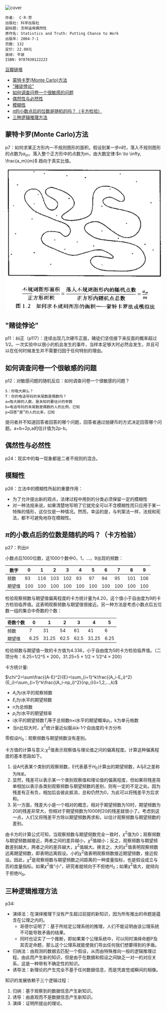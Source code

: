![cover](https://img1.doubanio.com/lpic/s24436809.jpg)

    作者:  C·R·劳
    出版社: 科学出版社
    副标题: 怎样运用偶然性
    原作名: Statistics and Truth: Putting Chance to Work
    出版年: 2004-7-1
    页数: 132
    定价: 22.00元
    装帧: 平装
    ISBN: 9787030122223

[豆瓣链接](https://book.douban.com/subject/1238685/)

- [蒙特卡罗(Monte Carlo)方法](#%e8%92%99%e7%89%b9%e5%8d%a1%e7%bd%97monte-carlo%e6%96%b9%e6%b3%95)
- ["赌徒悖论”](#%22%e8%b5%8c%e5%be%92%e6%82%96%e8%ae%ba)
- [如何调查问卷一个很敏感的问题](#%e5%a6%82%e4%bd%95%e8%b0%83%e6%9f%a5%e9%97%ae%e5%8d%b7%e4%b8%80%e4%b8%aa%e5%be%88%e6%95%8f%e6%84%9f%e7%9a%84%e9%97%ae%e9%a2%98)
- [偶然性与必然性](#%e5%81%b6%e7%84%b6%e6%80%a7%e4%b8%8e%e5%bf%85%e7%84%b6%e6%80%a7)
- [模糊性](#%e6%a8%a1%e7%b3%8a%e6%80%a7)
- [$\pi$的小数点后的位数是随机的吗？（卡方检验）](#pi%e7%9a%84%e5%b0%8f%e6%95%b0%e7%82%b9%e5%90%8e%e7%9a%84%e4%bd%8d%e6%95%b0%e6%98%af%e9%9a%8f%e6%9c%ba%e7%9a%84%e5%90%97%e5%8d%a1%e6%96%b9%e6%a3%80%e9%aa%8c)
- [三种逻辑推理方法](#%e4%b8%89%e7%a7%8d%e9%80%bb%e8%be%91%e6%8e%a8%e7%90%86%e6%96%b9%e6%b3%95)

## 蒙特卡罗(Monte Carlo)方法
p7：如何求某正方形内一不规则图形的面积。假设到某一步n时，落入不规则图形的点数为$a_m$，落入整个正方形中的点数为m，由大数定律:$n \to \infty, \frac{a_m}{m}$ 趋向于真实比值。

![](StatisticsAndTruth1.png)

## "赌徒悖论”
p11：纠正（p117）：连续出现几次硬币正面，赌徒们坚信接下来反面的概率超过1/2。一次实验中以很小的机会发生的事件，当样本足够大时必然会发生，并且可以在任何时候发生并不需要归因于任何特别的理由。

## 如何调查问卷一个很敏感的问题
p12：对敏感问题的随机反应：如何调查问卷一个很敏感的问题？

```
S：你吸大麻么？
T：你的电话号码的末尾数是偶数吗？
a=吸大麻的人数，是未知的要估计的参数
b=电话号码的末尾数是偶数的人的比例，已知
p=回答“是”的人的比率，已知
```

提问者并不知道回答者回答的哪个问题，回答者通过抛硬币的方式决定回答哪个问题。a+b=2p,a的估计值为2p-b。

## 偶然性与必然性
p24：现实中的每一现象都是二者不规则的混合。

## 模糊性
p26：立法中的模糊性所起的重要作用：

* 为了允许提出新的观点，法律过程中用到的分类必须保留一定的模糊性
* 对一种法规来说，如果清楚地写明了它就完全可以不含模糊性而只应用于某一特殊的情形，这仅仅是一种情况。然而，幸运的是，与判案法一样，法规和宪法，都不可避免地存在模糊性。

## $\pi$的小数点后的位数是随机的吗？（卡方检验）
p27：列出$\pi$

小数点后1000位数，这1000个数中0，1，…，9出现的频数：

数字 | 0 | 1 | 2 | 3 | 4 | 5 | 6 | 7 | 8 | 9
---|---|---|---|---|---|---|---|---|---|--
频数 | 93 | 116 | 103 | 102 | 93 | 97 | 94 | 95 | 101 | 106
期望值 | 100 | 100 | 100 | 100 | 100 | 100 | 100 | 100 | 100 | 100

检验观察频数与期望值偏离程度的卡方统计量为4.20，这个值小于自由度为9的卡方检验临界值。这表明观察频数与期望值很接近。另一种方法是考虑小数点后五位数一组的集合中奇数的个数：

奇数个数 | 0 | 1 | 2 | 3 | 4 | 5
-----|---|---|---|---|---|--
频数 | 7 | 31 | 54 | 61 | 41 | 6
期望值 | 6.25 | 31.25 | 62.5 | 62.5 | 31.25 | 6.25

检验频数与期望值一致的卡方值为4.336，小于自由度为5的卡方检验临界值。（二项分布：6.25=1/2^5 × 200，31.25=5 × 1/2 × 1/2^4 × 200）

卡方统计量:

$\chi^2=\sum\frac{(A-E)^2}{E}=\sum_{i=1}^k\frac{(A_i-E_i)^2}{E_i}=\sum_{i=1}^k\frac{(A_i-np_i)^2}{np_i}(i=1,2,...,k)$

- $A_i$为i水平的观察频数
- $E_i$为i水平的期望频数
- n为总频数
- $p_i$为i水平的期望频率
- i水平的期望频数$T_i$等于总频数n×i水平的期望概率$p_i$，k为单元格数
- 当n比较大时，$\chi^2$统计量近似服从k-1个自由度的卡方分布

零假设$H_0$：观察频数与期望频数没有差别。

卡方值的计算与意义:$\chi^2$值表示观察值与理论值之问的偏离程度。计算这种偏离程度的基本思路如下。

1. 设A代表某个类别的观察频数，E代表基于$H_0$计算出的期望频数，A与E之差称为`残差`。
2. 显然，残差可以表示某一个类别观察值和理论值的偏离程度，但如果将残差简单相加以表示各类别观察频数与期望频数的差别，则有一定的不足之处。因为残差有正有负，相加后会彼此抵消，总和仍然为0，为此可以将残差平方后求和。
3. 另一方面，残差大小是一个相对的概念，相对于期望频数为10时，期望频数为20的残差非常大，但相对于期望频数为1000时20的残差就很小了。考虑到这一点，人们又将残差平方除以期望频数再求和，以估计观察频数与期望频数的差别。

由卡方的计算公式可知，当观察频数与期望频数完全一致时，$\chi^2$值为0；观察频数与期望频数越接近，两者之间的差异越小，$\chi^2$值越小；反之，观察频数与期望频数差别越大，两者之间的差异越大，$\chi^2$值越大。换言之，大的$\chi^2$值表明观察频数远离期望频数，即表明远离假设。小的$\chi^2$值表明观察频数接近期望频数，接近假设。因此，$\chi^2$是观察频数与期望频数之间距离的一种度量指标，也是假设成立与否的度量指标。如果$\chi^2$值“小”，研究者就倾向于不拒绝$H_0$；如果$\chi^2$值大，就倾向于拒绝$H_0$。

## 三种逻辑推理方法
p34:
- 演绎法：在演绎推理下没有产生超过前提的新知识，因为所有推出的命题是蕴含在公理之内的。
  - 哥德尔证明了：基于所给定公理系统的推理，人们不能证明由该公理系统不可能导致矛盾的结果。
  - 同时也证实了一个推断，即如果某个公理系统中，可以同时演绎命题P及其否定命题，那么这个公理系就能使我们导出任何我们想要得到的矛盾。
- 归纳法：由观测的数据去匹配一个假设，从而由特殊推向一般的逻辑推理过程。由此而产生新的知识，但是由于在数据和假设之间缺乏一对一的对应关系，这是一种带有不确定性的知识。
- 诱导法：新理论的产生完全不基于任何数据信息，而是凭直觉或瞬间的相像。

知识的发展依赖于三个逻辑过程：
1. 归纳：基于观察到的数据信息产生新知识。
2. 诱导：由直观而不是数据信息产生新知识。
3. 演绎：证明所提出的理论。
